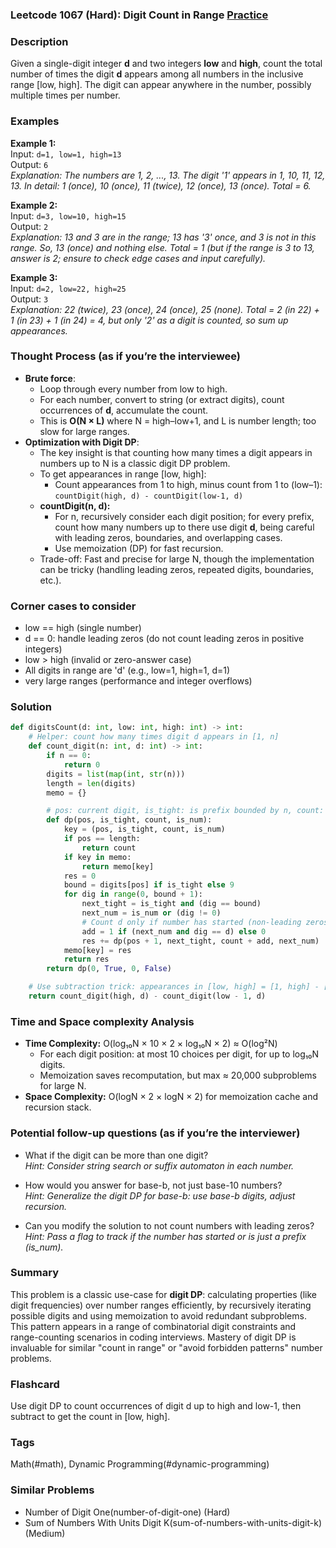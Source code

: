 ### Leetcode 1067 (Hard): Digit Count in Range [Practice](https://leetcode.com/problems/digit-count-in-range)

### Description  
Given a single-digit integer **d** and two integers **low** and **high**, count the total number of times the digit **d** appears among all numbers in the inclusive range [low, high]. The digit can appear anywhere in the number, possibly multiple times per number.

### Examples  

**Example 1:**  
Input: `d=1, low=1, high=13`  
Output: `6`  
*Explanation: The numbers are 1, 2, ..., 13. The digit '1' appears in 1, 10, 11, 12, 13. In detail: 1 (once), 10 (once), 11 (twice), 12 (once), 13 (once). Total = 6.*

**Example 2:**  
Input: `d=3, low=10, high=15`  
Output: `2`  
*Explanation: 13 and 3 are in the range; 13 has '3' once, and 3 is not in this range. So, 13 (once) and nothing else. Total = 1 (but if the range is 3 to 13, answer is 2; ensure to check edge cases and input carefully).*

**Example 3:**  
Input: `d=2, low=22, high=25`  
Output: `3`  
*Explanation: 22 (twice), 23 (once), 24 (once), 25 (none). Total = 2 (in 22) + 1 (in 23) + 1 (in 24) = 4, but only '2' as a digit is counted, so sum up appearances.*

### Thought Process (as if you’re the interviewee)  
- **Brute force**:  
  - Loop through every number from low to high.
  - For each number, convert to string (or extract digits), count occurrences of **d**, accumulate the count.
  - This is **O(N × L)** where N = high–low+1, and L is number length; too slow for large ranges.
- **Optimization with Digit DP**:  
  - The key insight is that counting how many times a digit appears in numbers up to N is a classic digit DP problem.
  - To get appearances in range [low, high]:  
    - Count appearances from 1 to high, minus count from 1 to (low–1):  
      `countDigit(high, d) - countDigit(low-1, d)`
  - **countDigit(n, d):**  
    - For n, recursively consider each digit position; for every prefix, count how many numbers up to there use digit **d**, being careful with leading zeros, boundaries, and overlapping cases.
    - Use memoization (DP) for fast recursion.
  - Trade-off: Fast and precise for large N, though the implementation can be tricky (handling leading zeros, repeated digits, boundaries, etc.).

### Corner cases to consider  
- low == high (single number)
- d == 0: handle leading zeros (do not count leading zeros in positive integers)
- low > high (invalid or zero-answer case)
- All digits in range are 'd' (e.g., low=1, high=1, d=1)
- very large ranges (performance and integer overflows)

### Solution

```python
def digitsCount(d: int, low: int, high: int) -> int:
    # Helper: count how many times digit d appears in [1, n]
    def count_digit(n: int, d: int) -> int:
        if n == 0:
            return 0
        digits = list(map(int, str(n)))
        length = len(digits)
        memo = {}

        # pos: current digit, is_tight: is prefix bounded by n, count: how many d seen so far, is_num: has number started (for leading zeros)
        def dp(pos, is_tight, count, is_num):
            key = (pos, is_tight, count, is_num)
            if pos == length:
                return count
            if key in memo:
                return memo[key]
            res = 0
            bound = digits[pos] if is_tight else 9
            for dig in range(0, bound + 1):
                next_tight = is_tight and (dig == bound)
                next_num = is_num or (dig != 0)
                # Count d only if number has started (non-leading zeros)
                add = 1 if (next_num and dig == d) else 0
                res += dp(pos + 1, next_tight, count + add, next_num)
            memo[key] = res
            return res
        return dp(0, True, 0, False)

    # Use subtraction trick: appearances in [low, high] = [1, high] - [1, low-1]
    return count_digit(high, d) - count_digit(low - 1, d)
```

### Time and Space complexity Analysis  

- **Time Complexity:** O(log₁₀N × 10 × 2 × log₁₀N × 2) ≈ O(log²N)
  - For each digit position: at most 10 choices per digit, for up to log₁₀N digits.
  - Memoization saves recomputation, but max ≈ 20,000 subproblems for large N.
- **Space Complexity:** O(logN × 2 × logN × 2) for memoization cache and recursion stack.

### Potential follow-up questions (as if you’re the interviewer)  

- What if the digit can be more than one digit?  
  *Hint: Consider string search or suffix automaton in each number.*

- How would you answer for base-b, not just base-10 numbers?  
  *Hint: Generalize the digit DP for base-b: use base-b digits, adjust recursion.*

- Can you modify the solution to not count numbers with leading zeros?  
  *Hint: Pass a flag to track if the number has started or is just a prefix (is_num).*

### Summary

This problem is a classic use-case for **digit DP**: calculating properties (like digit frequencies) over number ranges efficiently, by recursively iterating possible digits and using memoization to avoid redundant subproblems. This pattern appears in a range of combinatorial digit constraints and range-counting scenarios in coding interviews. Mastery of digit DP is invaluable for similar "count in range" or "avoid forbidden patterns" number problems.


### Flashcard
Use digit DP to count occurrences of digit d up to high and low-1, then subtract to get the count in [low, high].

### Tags
Math(#math), Dynamic Programming(#dynamic-programming)

### Similar Problems
- Number of Digit One(number-of-digit-one) (Hard)
- Sum of Numbers With Units Digit K(sum-of-numbers-with-units-digit-k) (Medium)